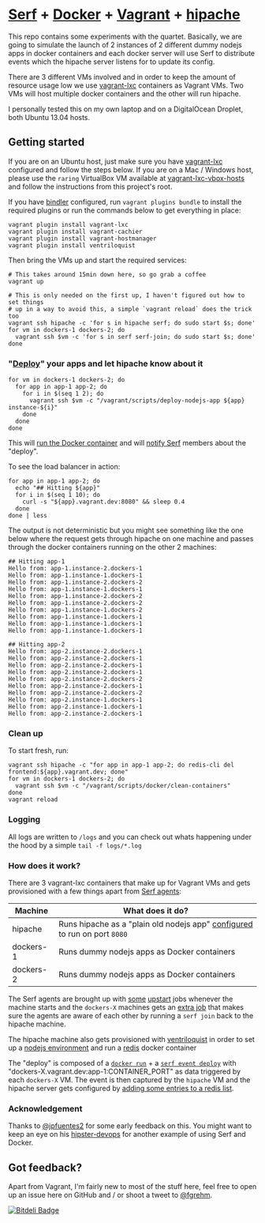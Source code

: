 # [Serf](http://www.serfdom.io/) + [Docker](http://www.docker.io/) + [Vagrant](http://www.vagrantup.com/) + [hipache](https://github.com/dotcloud/hipache)

This repo contains some experiments with the quartet. Basically, we are going to
simulate the launch of 2 instances of 2 different dummy nodejs apps in docker
containers and each docker server will use Serf to distribute events which the
hipache server listens for to update its config.

There are 3 different VMs involved and in order to keep the amount of resource
usage low we use [vagrant-lxc](https://github.com/fgrehm/vagrant-lxc) containers
as Vagrant VMs. Two VMs will host multiple docker containers and the other will
run hipache.

I personally tested this on my own laptop and on a DigitalOcean Droplet, both
Ubuntu 13.04 hosts.

## Getting started

If you are on an Ubuntu host, just make sure you have [vagrant-lxc](https://github.com/fgrehm/vagrant-lxc)
configured and follow the steps below. If you are on a Mac / Windows host, please
use  the `raring` VirtualBox VM available at [vagrant-lxc-vbox-hosts](https://github.com/fgrehm/vagrant-lxc-vbox-hosts)
and follow the instructions from this project's root.

If you have [bindler](https://github.com/fgrehm/bindler) configured, run
`vagrant plugins bundle` to install the required plugins or run the commands
below to get everything in place:

```
vagrant plugin install vagrant-lxc
vagrant plugin install vagrant-cachier
vagrant plugin install vagrant-hostmanager
vagrant plugin install ventriloquist
```

Then bring the VMs up and start the required services:

```
# This takes around 15min down here, so go grab a coffee
vagrant up

# This is only needed on the first up, I haven't figured out how to set things
# up in a way to avoid this, a simple `vagrant reload` does the trick too
vagrant ssh hipache -c 'for s in hipache serf; do sudo start $s; done'
for vm in dockers-1 dockers-2; do
  vagrant ssh $vm -c 'for s in serf serf-join; do sudo start $s; done'
done
```


### "[Deploy](scripts/deploy-nodejs-app)" your apps and let hipache know about it

```
for vm in dockers-1 dockers-2; do
  for app in app-1 app-2; do
    for i in $(seq 1 2); do
      vagrant ssh $vm -c "/vagrant/scripts/deploy-nodejs-app ${app} instance-${i}"
    done
  done
done
```

This will [run the Docker container](scripts/deploy-nodejs-app#L9) and will
[notify Serf](scripts/deploy-nodejs-app#L16) members about the "deploy".

To see the load balancer in action:

```
for app in app-1 app-2; do
  echo "## Hitting ${app}"
  for i in $(seq 1 10); do
    curl -s "${app}.vagrant.dev:8080" && sleep 0.4
  done
done | less
```

The output is not deterministic but you might see something like the one below
where the request gets through hipache on one machine and passes through the
docker containers running on the other 2 machines:

```
## Hitting app-1
Hello from: app-1.instance-2.dockers-1
Hello from: app-1.instance-1.dockers-1
Hello from: app-1.instance-2.dockers-2
Hello from: app-1.instance-1.dockers-1
Hello from: app-1.instance-2.dockers-2
Hello from: app-1.instance-2.dockers-2
Hello from: app-1.instance-1.dockers-2
Hello from: app-1.instance-1.dockers-1
Hello from: app-1.instance-1.dockers-1
Hello from: app-1.instance-1.dockers-1

## Hitting app-2
Hello from: app-2.instance-2.dockers-1
Hello from: app-2.instance-2.dockers-1
Hello from: app-2.instance-2.dockers-1
Hello from: app-2.instance-2.dockers-1
Hello from: app-2.instance-2.dockers-2
Hello from: app-2.instance-2.dockers-1
Hello from: app-2.instance-2.dockers-2
Hello from: app-2.instance-1.dockers-1
Hello from: app-2.instance-1.dockers-1
Hello from: app-2.instance-2.dockers-1
```

### Clean up

To start fresh, run:

```
vagrant ssh hipache -c "for app in app-1 app-2; do redis-cli del frontend:${app}.vagrant.dev; done"
for vm in dockers-1 dockers-2; do
  vagrant ssh $vm -c "/vagrant/scripts/docker/clean-containers"
done
vagrant reload
```

### Logging

All logs are written to `/logs` and you can check out whats happening under the
hood by a simple `tail -f logs/*.log`

### How does it work?

There are 3 vagrant-lxc containers that make up for Vagrant VMs and gets
provisioned with a few things apart from [Serf agents](http://www.serfdom.io/docs/agent/basics.html):

| Machine | What does it do? |
| ------- | ---------------- |
| hipache   | Runs hipache as a "plain old nodejs app" [configured](configs/hipache.json) to run on port `8080` |
| dockers-1 | Runs dummy nodejs apps as Docker containers |
| dockers-2 | Runs dummy nodejs apps as Docker containers |

The Serf agents are brought up with [some](scripts/serf/configure-dockers-agent)
[upstart](scripts/serf/configure-hipache-agent) jobs whenever the machine starts
and the `dockers-X` machines gets an [extra job](scripts/serf/configure-dockers-agent#L23-L36)
that makes sure the agents are aware of each other by running a `serf join` back
to the hipache machine.

The hipache machine also gets provisioned with [ventriloquist](https://github.com/fgrehm/ventriloquist)
in order to set up a [nodejs environment](Vagrantfile#L25) and run a [redis](Vagrantfile#L24)
docker container

The "deploy" is composed of a [`docker run`](scripts/deploy-nodejs-app#L9) + a
[`serf event deploy`](scripts/deploy-nodejs-app#L16) with "dockers-X.vagrant.dev:app-1:CONTAINER_PORT"
as data triggered by each `dockers-X` VM. The event is then captured by the
`hipache` VM and the hipache server gets configured by [adding some entries to a redis list](scripts/handle-deploy#L28-L31).

### Acknowledgement

Thanks to [@jpfuentes2](https://github.com/jpfuentes2) for some early feedback
on this. You might want to keep an eye on his [hipster-devops](https://github.com/jpfuentes2/hipster-devops)
for another example of using Serf and Docker.

## Got feedback?

Apart from Vagrant, I'm fairly new to most of the stuff here, feel free to open
up an issue here on GitHub and / or shoot a tweet to [@fgrehm](https://twitter.com/fgrehm).


[![Bitdeli Badge](https://d2weczhvl823v0.cloudfront.net/fgrehm/serf-docker-vagrant-hipache/trend.png)](https://bitdeli.com/free "Bitdeli Badge")

